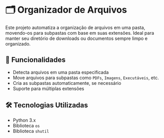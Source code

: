 # 🗂️ Organizador de Arquivos

Este projeto automatiza a organização de arquivos em uma pasta, movendo-os para subpastas com base em suas extensões. Ideal para manter seu diretório de downloads ou documentos sempre limpo e organizado.

## 🚀 Funcionalidades

- Detecta arquivos em uma pasta especificada
- Move arquivos para subpastas como `PDFs`, `Imagens`, `Executáveis`, etc.
- Cria as subpastas automaticamente, se necessário
- Suporte para múltiplas extensões

## 🛠️ Tecnologias Utilizadas

- Python 3.x
- Biblioteca `os`
- Biblioteca `shutil`


   
